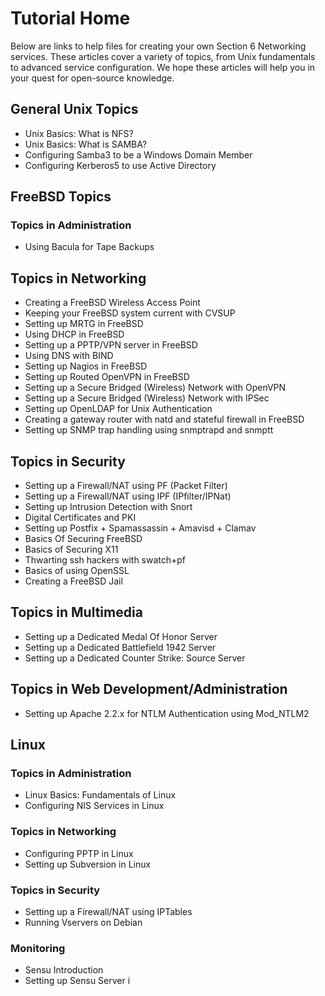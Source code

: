 # Tutorial Home
Below are links to help files for creating your own Section 6 Networking services. These articles cover a variety of topics, from Unix fundamentals to advanced service configuration. We hope these articles will help you in your quest for open-source knowledge.

## General Unix Topics

* Unix Basics: What is NFS?
* Unix Basics: What is SAMBA?
* Configuring Samba3 to be a Windows Domain Member
* Configuring Kerberos5 to use Active Directory

## FreeBSD Topics
### Topics in Administration

* Using Bacula for Tape Backups

## Topics in Networking

* Creating a FreeBSD Wireless Access Point
* Keeping your FreeBSD system current with CVSUP
* Setting up MRTG in FreeBSD
* Using DHCP in FreeBSD
* Setting up a PPTP/VPN server in FreeBSD
* Using DNS with BIND
* Setting up Nagios in FreeBSD
* Setting up Routed OpenVPN in FreeBSD
* Setting up a Secure Bridged (Wireless) Network with OpenVPN
* Setting up a Secure Bridged (Wireless) Network with IPSec
* Setting up OpenLDAP for Unix Authentication
* Creating a gateway router with natd and stateful firewall in FreeBSD
* Setting up SNMP trap handling using snmptrapd and snmptt

## Topics in Security

* Setting up a Firewall/NAT using PF (Packet Filter)
* Setting up a Firewall/NAT using IPF (IPfilter/IPNat)
* Setting up Intrusion Detection with Snort
* Digital Certificates and PKI
* Setting up Postfix + Spamassassin + Amavisd + Clamav
* Basics Of Securing FreeBSD
* Basics of Securing X11
* Thwarting ssh hackers with swatch+pf
* Basics of using OpenSSL
* Creating a FreeBSD Jail

## Topics in Multimedia

* Setting up a Dedicated Medal Of Honor Server
* Setting up a Dedicated Battlefield 1942 Server
* Setting up a Dedicated Counter Strike: Source Server

## Topics in Web Development/Administration

* Setting up Apache 2.2.x for NTLM Authentication using Mod_NTLM2

## Linux
### Topics in Administration

* Linux Basics: Fundamentals of Linux
* Configuring NIS Services in Linux

### Topics in Networking

* Configuring PPTP in Linux
* Setting up Subversion in Linux

### Topics in Security

* Setting up a Firewall/NAT using IPTables
* Running Vservers on Debian

### Monitoring

* Sensu Introduction
* Setting up Sensu Server i
